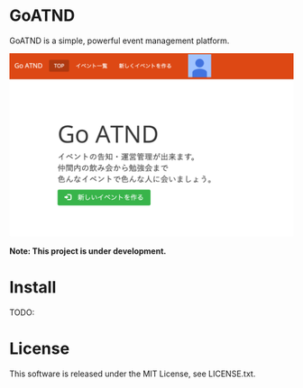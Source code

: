 # GoATND
GoATND is a simple, powerful event management platform.

![GoATND Screenshot](docs/top.png)



**Note: This project is under development.**

# Install
TODO:


# License
This software is released under the MIT License, see LICENSE.txt.

